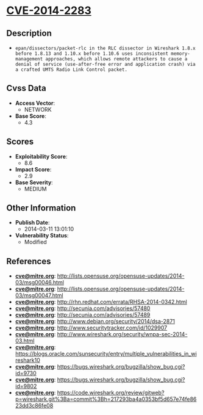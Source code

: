 
# [CVE-2014-2283](https://cve.mitre.org/cgi-bin/cvename.cgi?name=CVE-2014-2283)

## Description

- `epan/dissectors/packet-rlc in the RLC dissector in Wireshark 1.8.x before 1.8.13 and 1.10.x before 1.10.6 uses inconsistent memory-management approaches, which allows remote attackers to cause a denial of service (use-after-free error and application crash) via a crafted UMTS Radio Link Control packet.`

## Cvss Data

- **Access Vector**:
  - NETWORK
- **Base Score**:
  - 4.3

## Scores

- **Exploitability Score**:
  - 8.6
- **Impact Score**:
  - 2.9
- **Base Severity**:
  - MEDIUM

## Other Information

- **Publish Date**:
  - 2014-03-11 13:01:10
- **Vulnerability Status**:
  - Modified

## References

- **cve@mitre.org**: http://lists.opensuse.org/opensuse-updates/2014-03/msg00046.html
- **cve@mitre.org**: http://lists.opensuse.org/opensuse-updates/2014-03/msg00047.html
- **cve@mitre.org**: http://rhn.redhat.com/errata/RHSA-2014-0342.html
- **cve@mitre.org**: http://secunia.com/advisories/57480
- **cve@mitre.org**: http://secunia.com/advisories/57489
- **cve@mitre.org**: http://www.debian.org/security/2014/dsa-2871
- **cve@mitre.org**: http://www.securitytracker.com/id/1029907
- **cve@mitre.org**: http://www.wireshark.org/security/wnpa-sec-2014-03.html
- **cve@mitre.org**: https://blogs.oracle.com/sunsecurity/entry/multiple_vulnerabilities_in_wireshark10
- **cve@mitre.org**: https://bugs.wireshark.org/bugzilla/show_bug.cgi?id=9730
- **cve@mitre.org**: https://bugs.wireshark.org/bugzilla/show_bug.cgi?id=9802
- **cve@mitre.org**: https://code.wireshark.org/review/gitweb?p=wireshark.git%3Ba=commit%3Bh=217293ba4a0353bf5d657e74fe8623dd3c86fe08
